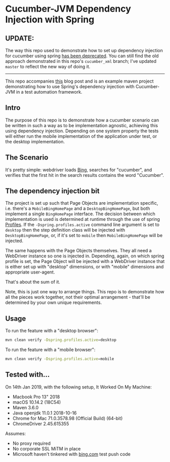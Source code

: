 # Cucumber-JVM Dependency Injection with Spring

## UPDATE:

The way this repo used to demonstrate how to set up dependency injection for cucumber
using spring [has been deprecated](https://github.com/cucumber/cucumber-jvm/pull/1940).
You can still find the old approach demonstrated in this repo's `cucumber_xml` branch;
I've updated `master` to reflect the new way of doing it.

---

This repo accompanies [this](https://natritmeyer.com/howto/cucumber-jvm-dependency-injection-with-spring/) blog post and is an example maven project demonstrating how to use Spring's dependency
injection with Cucumber-JVM in a test automation framework.

## Intro

The purpose of this repo is to demonstrate how a cucumber scenario can be written in such a way as to be implementation
agnostic, achieving this using dependency injection. Depending on one system property the tests will either run the
mobile implementation of the application under test, or the desktop implementation.

## The Scenario

It's pretty simple: webdriver loads [Bing](https://www.bing.com), searches for "cucumber", and verifies that the
first hit in the search results contains the word "Cucumber".

## The dependency injection bit

The project is set up such that Page Objects are implementation specific, i.e. there's a `MobileBingHomePage` and a
`DesktopBingHomePage`, but both implement a single `BingHomePage` interface. The decision between which implementation
is used is determined at runtime through the use of spring [Profiles](https://docs.spring.io/spring-framework/docs/current/spring-framework-reference/core.html#beans-definition-profiles-java).
If the `-Dspring.profiles.active` command line argument is set to `desktop` then the step definition class will be injected
with `DesktopBingHomePage`, or, if it's set to `mobile` then `MobileBingHomePage` will be injected.

The same happens with the Page Objects themselves. They all need a WebDriver instance so one is injected in. Depending,
again, on which spring profile is set, the Page Object will be injected with a WebDriver instance that is either set up
with "desktop" dimensions, or with "mobile" dimensions and appropriate user-agent.

That's about the sum of it.

Note, this is just one way to arrange things. This repo is to demonstrate how all the pieces work together, not their
optimal arrangement - that'll be determined by your own unique requirements.

## Usage

To run the feature with a "desktop browser":

```sh
mvn clean verify -Dspring.profiles.active=desktop
```

To run the feature with a "mobile browser":

```sh
mvn clean verify -Dspring.profiles.active=mobile
```

## Tested with...

On 14th Jan 2019, with the following setup, It Worked On My Machine:

* Macbook Pro 13" 2018
* macOS 10.14.2 (18C54)
* Maven 3.6.0
* Java openjdk 11.0.1 2018-10-16
* Chrome for Mac 71.0.3578.98 (Official Build) (64-bit)
* ChromeDriver 2.45.615355

Assumes:

* No proxy required
* No corporate SSL MiTM in place
* Microsoft haven't tinkered with [bing.com](https://www.bing.com)
 test push code
